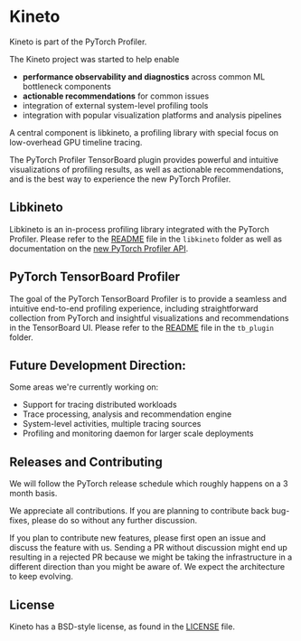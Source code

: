 # Kineto

Kineto is part of the PyTorch Profiler.

The Kineto project was started to help enable
- **performance observability and diagnostics** across common ML bottleneck components
- **actionable recommendations** for common issues
- integration of external system-level profiling tools
- integration with popular visualization platforms and analysis pipelines

A central component is libkineto, a profiling library with special focus on low-overhead GPU timeline tracing.

The PyTorch Profiler TensorBoard plugin provides powerful and intuitive visualizations of profiling results, as well as actionable recommendations, and is the best way to experience the new PyTorch Profiler.

## Libkineto
Libkineto is an in-process profiling library integrated with the PyTorch Profiler. Please refer to the [README](libkineto/README.md) file in the `libkineto` folder as well as documentation on the [new PyTorch Profiler API](https://pytorch.org/docs/master/profiler.html).

## PyTorch TensorBoard Profiler
The goal of the PyTorch TensorBoard Profiler is to provide a seamless and intuitive end-to-end profiling experience, including straightforward collection from PyTorch and insightful visualizations and recommendations in the TensorBoard UI.
Please refer to the [README](tb_plugin/README.md) file in the `tb_plugin` folder.

## Future Development Direction:
Some areas we're currently working on:
- Support for tracing distributed workloads
- Trace processing, analysis and recommendation engine
- System-level activities, multiple tracing sources
- Profiling and monitoring daemon for larger scale deployments

## Releases and Contributing
We will follow the PyTorch release schedule which roughly happens on a 3 month basis.

We appreciate all contributions. If you are planning to contribute back bug-fixes, please do so without any further discussion.

If you plan to contribute new features, please first open an issue and discuss the feature with us. Sending a PR without discussion might end up resulting in a rejected PR because we might be taking the infrastructure in a different direction than you might be aware of. We expect the architecture to keep evolving.

## License
Kineto has a BSD-style license, as found in the [LICENSE](LICENSE) file.

